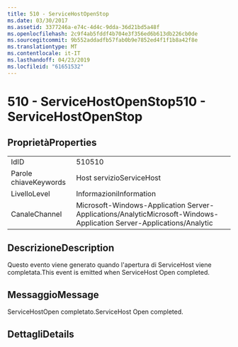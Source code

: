 ```yaml
---
title: 510 - ServiceHostOpenStop
ms.date: 03/30/2017
ms.assetid: 3377246a-e74c-4d4c-9dda-36d21bd5a48f
ms.openlocfilehash: 2c9f4ab5fddf4b704e3f356ed6b613db226cb0de
ms.sourcegitcommit: 9b552addadfb57fab0b9e7852ed4f1f1b8a42f8e
ms.translationtype: MT
ms.contentlocale: it-IT
ms.lasthandoff: 04/23/2019
ms.locfileid: "61651532"
---
```

# <a name="510---servicehostopenstop"></a><span data-ttu-id="2b340-102">510 - ServiceHostOpenStop</span><span class="sxs-lookup"><span data-stu-id="2b340-102">510 - ServiceHostOpenStop</span></span>
## <a name="properties"></a><span data-ttu-id="2b340-103">Proprietà</span><span class="sxs-lookup"><span data-stu-id="2b340-103">Properties</span></span>  
  
|||  
|-|-|  
|<span data-ttu-id="2b340-104">Id</span><span class="sxs-lookup"><span data-stu-id="2b340-104">ID</span></span>|<span data-ttu-id="2b340-105">510</span><span class="sxs-lookup"><span data-stu-id="2b340-105">510</span></span>|  
|<span data-ttu-id="2b340-106">Parole chiave</span><span class="sxs-lookup"><span data-stu-id="2b340-106">Keywords</span></span>|<span data-ttu-id="2b340-107">Host servizio</span><span class="sxs-lookup"><span data-stu-id="2b340-107">ServiceHost</span></span>|  
|<span data-ttu-id="2b340-108">Livello</span><span class="sxs-lookup"><span data-stu-id="2b340-108">Level</span></span>|<span data-ttu-id="2b340-109">Informazioni</span><span class="sxs-lookup"><span data-stu-id="2b340-109">Information</span></span>|  
|<span data-ttu-id="2b340-110">Canale</span><span class="sxs-lookup"><span data-stu-id="2b340-110">Channel</span></span>|<span data-ttu-id="2b340-111">Microsoft-Windows-Application Server-Applications/Analytic</span><span class="sxs-lookup"><span data-stu-id="2b340-111">Microsoft-Windows-Application Server-Applications/Analytic</span></span>|  
  
## <a name="description"></a><span data-ttu-id="2b340-112">Descrizione</span><span class="sxs-lookup"><span data-stu-id="2b340-112">Description</span></span>  
 <span data-ttu-id="2b340-113">Questo evento viene generato quando l'apertura di ServiceHost viene completata.</span><span class="sxs-lookup"><span data-stu-id="2b340-113">This event is emitted when ServiceHost Open completed.</span></span>  
  
## <a name="message"></a><span data-ttu-id="2b340-114">Messaggio</span><span class="sxs-lookup"><span data-stu-id="2b340-114">Message</span></span>  
 <span data-ttu-id="2b340-115">ServiceHostOpen completato.</span><span class="sxs-lookup"><span data-stu-id="2b340-115">ServiceHost Open completed.</span></span>  
  
## <a name="details"></a><span data-ttu-id="2b340-116">Dettagli</span><span class="sxs-lookup"><span data-stu-id="2b340-116">Details</span></span>
